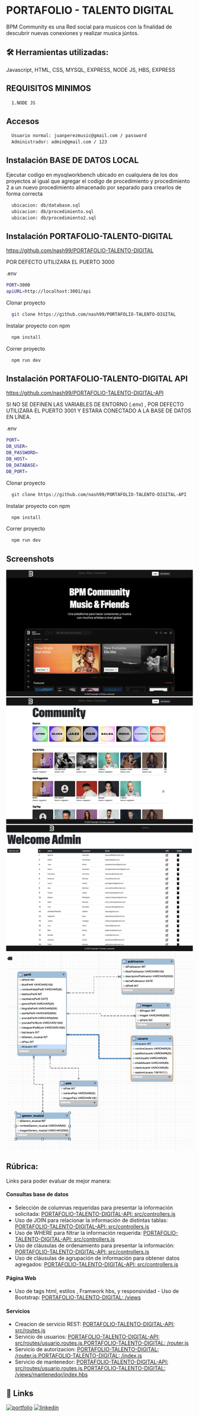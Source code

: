 
# PORTAFOLIO - TALENTO DIGITAL
BPM Community es una Red social para musicos con la finalidad de descubrir nuevas conexiones y realizar musica júntos.


## 🛠 Herramientas utilizadas:
Javascript, HTML, CSS, MYSQL, EXPRESS, NODE JS, HBS, EXPRESS

## REQUISITOS MINIMOS
```bash
  1.NODE JS
```
## Accesos
```bash
  Usuario normal: juanperezmusic@gmail.com / password
  Administrador: admin@gmail.com / 123
```
## Instalación BASE DE DATOS LOCAL
Ejecutar codigo en mysqlworkbench ubicado en cualquiera de los dos proyectos al igual que agregar el codigo de procedimiento y procedimiento 2 a un nuevo procedimiento almacenado por separado para crearlos de forma correcta
```bash
  ubicacion: db/database.sql
  ubicacion: db/procedimiento.sql
  ubicacion: db/procedimiento2.sql
```
## Instalación PORTAFOLIO-TALENTO-DIGITAL
https://github.com/nash99/PORTAFOLIO-TALENTO-DIGITAL

POR DEFECTO UTILIZARA EL PUERTO 3000

.env
```bash
PORT=3000
apiURL=http://localhost:3001/api
```
Clonar proyecto
```bash
  git clone https://github.com/nash99/PORTAFOLIO-TALENTO-DIGITAL
```

Instalar proyecto con npm
```bash
  npm install 
```
Correr proyecto
```bash
  npm run dev 
```
    
## Instalación PORTAFOLIO-TALENTO-DIGITAL API
https://github.com/nash99/PORTAFOLIO-TALENTO-DIGITAL-API


SI NO SE DEFINEN LAS VARIABLES DE ENTORNO (.env) , POR DEFECTO UTILIZARA EL PUERTO 3001 Y ESTARA CONECTADO A LA BASE DE DATOS EN LÍNEA.

.env
```bash
PORT=
DB_USER=
DB_PASSWORD=
DB_HOST=
DB_DATABASE=
DB_PORT=
```

Clonar proyecto
```bash
  git clone https://github.com/nash99/PORTAFOLIO-TALENTO-DIGITAL-API
```
Instalar proyecto con npm
```bash
  npm install 
```
Correr proyecto
```bash
  npm run dev 
```
## Screenshots

![App Screenshot](https://raw.githubusercontent.com/nash99/PORTAFOLIO-TALENTO-DIGITAL-API/main/screenshots/1.png)
![App Screenshot](https://github.com/nash99/PORTAFOLIO-TALENTO-DIGITAL-API/blob/main/screenshots/5.png?raw=true)
![App Screenshot](https://github.com/nash99/PORTAFOLIO-TALENTO-DIGITAL-API/blob/main/screenshots/8.png?raw=true)
![App Screenshot](https://github.com/nash99/PORTAFOLIO-TALENTO-DIGITAL/blob/main/screenshots/modelo.png?raw=true)

## Rúbrica: 
Links para poder evaluar de mejor manera:
#### Consultas base de datos
- Selección de columnas requeridas para presentar la información solicitada: [PORTAFOLIO-TALENTO-DIGITAL-API: src/controllers.js](https://github.com/nash99/PORTAFOLIO-TALENTO-DIGITAL-API/tree/main/src/controllers)
- Uso de JOIN para relacionar la información de distintas tablas: [PORTAFOLIO-TALENTO-DIGITAL-API: src/controllers.js](https://github.com/nash99/PORTAFOLIO-TALENTO-DIGITAL-API/tree/main/src/controllers)
- Uso de WHERE para filtrar la información requerida: [PORTAFOLIO-TALENTO-DIGITAL-API: src/controllers.js](https://github.com/nash99/PORTAFOLIO-TALENTO-DIGITAL-API/tree/main/src/controllers)
- Uso de cláusulas de ordenamiento para presentar la información: [PORTAFOLIO-TALENTO-DIGITAL-API: src/controllers.js](https://github.com/nash99/PORTAFOLIO-TALENTO-DIGITAL-API/tree/main/src/controllers)
- Uso de cláusulas de agrupación de información para obtener datos agregados: [PORTAFOLIO-TALENTO-DIGITAL-API: src/controllers.js](https://github.com/nash99/PORTAFOLIO-TALENTO-DIGITAL-API/tree/main/src/controllers)


#### Página Web 
- Uso de tags html, estilos , Framwork hbs, y responsividad - Uso de Bootstrap: [PORTAFOLIO-TALENTO-DIGITAL: /views](https://github.com/nash99/PORTAFOLIO-TALENTO-DIGITAL/tree/main/views)


#### Servicios
- Creacion de servicio REST: [PORTAFOLIO-TALENTO-DIGITAL-API: src/routes.js](https://github.com/nash99/PORTAFOLIO-TALENTO-DIGITAL-API/tree/main/src/routes)
- Servicio de usuarios: [PORTAFOLIO-TALENTO-DIGITAL-API: src/routes/usuario.routes.js](https://github.com/nash99/PORTAFOLIO-TALENTO-DIGITAL-API/blob/main/src/routes/usuarios.routes.js),[PORTAFOLIO-TALENTO-DIGITAL: /router.js](https://github.com/nash99/PORTAFOLIO-TALENTO-DIGITAL/blob/main/router.js)
- Servicio de autorizacion: [PORTAFOLIO-TALENTO-DIGITAL: /router.js](https://github.com/nash99/PORTAFOLIO-TALENTO-DIGITAL/blob/main/router.js),[PORTAFOLIO-TALENTO-DIGITAL: /index.js](https://github.com/nash99/PORTAFOLIO-TALENTO-DIGITAL/blob/main/index.js)
- Servicio de mantenedor: [PORTAFOLIO-TALENTO-DIGITAL-API: src/routes/usuario.routes.js](https://github.com/nash99/PORTAFOLIO-TALENTO-DIGITAL-API/blob/main/src/routes/usuarios.routes.js),[PORTAFOLIO-TALENTO-DIGITAL: /views/mantenedor/index.hbs](https://github.com/nash99/PORTAFOLIO-TALENTO-DIGITAL/tree/main/views/mantenedor)

## 🔗 Links
[![portfolio](https://img.shields.io/badge/my_portfolio-000?style=for-the-badge&logo=ko-fi&logoColor=white)](https://github.com/nash99)
[![linkedin](https://img.shields.io/badge/linkedin-0A66C2?style=for-the-badge&logo=linkedin&logoColor=white)](https://www.linkedin.com/in/ignacio-alvarado-marzan/)

